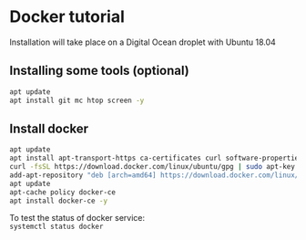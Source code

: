 # Docker tutorial

Installation will take place on a Digital Ocean droplet with Ubuntu 18.04  

## Installing some tools (optional)

```bash
apt update
apt install git mc htop screen -y
```

## Install docker

```bash
apt update
apt install apt-transport-https ca-certificates curl software-properties-common -y
curl -fsSL https://download.docker.com/linux/ubuntu/gpg | sudo apt-key add -
add-apt-repository "deb [arch=amd64] https://download.docker.com/linux/ubuntu bionic stable"
apt update
apt-cache policy docker-ce
apt install docker-ce -y
```

To test the status of docker service:  
`systemctl status docker`

